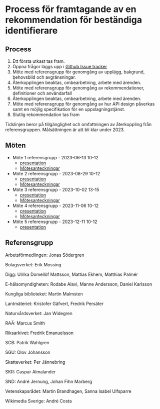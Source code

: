 # Process för framtagande av en rekommendation för beständiga identifierare

## Process
1. Ett första utkast tas fram.
2. Öppna frågor läggs upp i [Github Issue tracker](https://github.com/diggsweden/persistent-identifiers-investigation/issues)
3. Möte med referensgrupp för genomgång av upplägg, bakgrund, behovsbild och avgränsningar.
4. Återkopplingen beaktas, ombearbetning, arbete med ärenden.
5. Möte med referensgrupp för genomgång av rekommendationer, definitioner och användarfall 
6. Återkopplingen beaktas, ombearbetning, arbete med ärenden.
7. Möte med referensgrupp för genomgång av hur API design påverkas samt en möjlig specifikation för en uppslagningstjänst.
8. Slutlig rekommendation tas fram

Tidslinjen beror på tillgänglighet och omfattningen av återkoppling från referensgruppen. Målsättningen är att bli klar under 2023. 

## Möten
* Möte 1 referensgrupp - 2023-06-13 10-12
    * [presentation](https://docs.google.com/presentation/d/1qQ0IGlCArJ-XYTSKH8VXA05DgF3ryPEX6yxzV3HS-us/edit?usp=sharing)
    * [Mötesanteckningar](anteckningar-1.pdf) 
* Möte 2 referensgrupp - 2023-08-29 10-12
    * [presentation](https://docs.google.com/presentation/d/1gM537vD3Efx2GYqDTShqULy77_SKXTrN7tbEoAXs1uU/edit?usp=sharing)
    * [Mötesanteckningar](anteckningar-2.pdf) 
* Möte 3 referensgrupp - 2023-10-02 13-15
    * [presentation](https://docs.google.com/presentation/d/1CFM-BFJ5M_UpEHguwd1sWrTT70RXSeziV2GO_D4i3Yg/edit?usp=sharing)
    * [Mötesanteckningar](anteckningar-3.pdf)
* Möte 4 referensgrupp - 2023-11-06 10-12
    * [presentation](https://docs.google.com/presentation/d/1w2EB2_-DzVZyADMyr3Tx7aCfbeHlJnSFIwDzk2pEJmU/edit?usp=sharing)
    * [Mötesanteckningar](anteckningar-4.pdf)
* Möte 5 referensgrupp - 2023-12-11 10-12
    * [presentation](https://docs.google.com/presentation/d/1qCjklRBu4GYTugv77zbsbvovW230OF00DCXHPZzYri8/edit?usp=sharing)

## Referensgrupp

Arbetsförmedlingen: Jonas Södergren

Bolagsverket: Erik Mossing

Digg: Ulrika Domellöf Mattsson, Mattias Ekhem, Matthias Palmér

E-hälsomyndigheten: Rodabe Alavi, Manne Andersson, Daniel Karlsson

Kungliga biblioteket: Martin Malmsten

Lantmäteriet: Kristofer Gäfvert, Fredrik Persäter

Naturvårdsverket: Jan Widegren

RAÄ: Marcus Smith

Riksarkivet: Fredrik Emanuelsson

SCB: Patrik Wahlgren

SGU: Olov Johansson

Skatteverket: Per Jännebring 

SKR: Caspar Almalander

SND: André Jernung, Johan Fihn Marberg

Vetenskapsrådet: Martin Brandhagen, Sanna Isabel Ulfsparre

Wikimedia Sverige: André Costa

